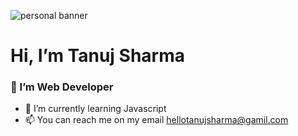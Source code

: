 ![personal banner](https://user-images.githubusercontent.com/97083374/153747190-8ca39e05-4511-4af8-b60b-9f9aa55a78ed.png)
# Hi, I’m Tanuj Sharma
### 👀 I’m Web Developer
- 🌱 I’m currently learning Javascript
- 📫 You can reach me on my email hellotanujsharma@gamil.com
